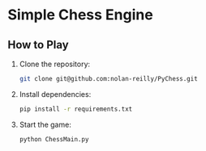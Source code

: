 # Simple Chess Engine

## How to Play

1. Clone the repository:
    ```bash
    git clone git@github.com:nolan-reilly/PyChess.git
    ```

2. Install dependencies:
    ```bash
    pip install -r requirements.txt
    ```

3. Start the game:
    ```bash
    python ChessMain.py
    ```
